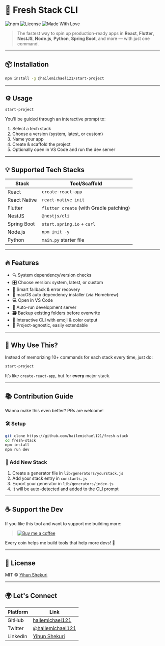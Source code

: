 
# 🚀 Fresh Stack CLI

![npm](https://img.shields.io/npm/v/@hailemichael121/start-project?color=green)
![License](https://img.shields.io/npm/l/@hailemichael121/start-project)
![Made With Love](https://img.shields.io/badge/made%20by-Yihun%20-red)

> The fastest way to spin up production-ready apps in **React**, **Flutter**, **NestJS**, **Node.js**, **Python**, **Spring Boot**, and more — with just one command.

---

## 📦 Installation

```bash
npm install -g @hailemichael121/start-project
````

---

## ⚙️ Usage

```bash
start-project
```

You'll be guided through an interactive prompt to:

1. Select a tech stack
2. Choose a version (system, latest, or custom)
3. Name your app
4. Create & scaffold the project
5. Optionally open in VS Code and run the dev server

---

## 💡 Supported Tech Stacks

| Stack        | Tool/Scaffold                           |
| ------------ | --------------------------------------- |
| React        | `create-react-app`                      |
| React Native | `react-native init`                     |
| Flutter      | `flutter create` (with Gradle patching) |
| NestJS       | `@nestjs/cli`                           |
| Spring Boot  | `start.spring.io` + `curl`              |
| Node.js      | `npm init -y`                           |
| Python       | `main.py` starter file                  |

---

## 🔥 Features

* 🔍 System dependency/version checks
* 🎛️ Choose version: system, latest, or custom
* 🧠 Smart fallback & error recovery
* 🧰 macOS auto dependency installer (via Homebrew)
* 💻 Open in VS Code
* 🚀 Auto-run development server
* 🗃️ Backup existing folders before overwrite
* 🌈 Interactive CLI with emoji & color output
* 📁 Project-agnostic, easily extendable

---

## 🧠 Why Use This?

Instead of memorizing 10+ commands for each stack every time, just do:

```bash
start-project
```

It’s like `create-react-app`, but for **every** major stack.

---

## 📚 Contribution Guide

Wanna make this even better? PRs are welcome!

### 🛠️ Setup

```bash
git clone https://github.com/hailemichael121/fresh-stack
cd fresh-stack
npm install
npm run dev
```

### 🌱 Add New Stack

1. Create a generator file in `lib/generators/yourstack.js`
2. Add your stack entry in `constants.js`
3. Export your generator in `lib/generators/index.js`
4. It will be auto-detected and added to the CLI prompt

---

## ☕ Support the Dev

If you like this tool and want to support me building more:

> [![Buy me a coffee](https://img.shields.io/badge/Buy%20me%20a%20coffee-%E2%98%95-yellow?style=for-the-badge\&logo=buymeacoffee)](https://buymeacoffee.com/yihuna121)

Every coin helps me build tools that help more devs! 🙏

---

## 📃 License

MIT © [Yihun Shekuri](https://github.com/hailemichael121)

---

## 🌍 Let's Connect

| Platform | Link                                                           |
| -------- | -------------------------------------------------------------- |
| GitHub   | [hailemichael121](https://github.com/hailemichael121)          |
| Twitter  | [@hailemichael121](https://twitter.com/hailemichael121)        |
| LinkedIn | [Yihun Shekuri](https://linkedin.com/in/hailemichael121) |
